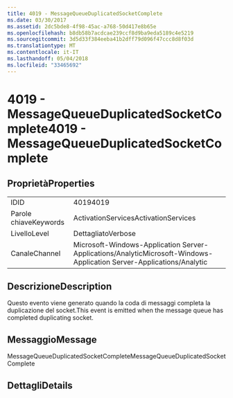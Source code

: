 ```yaml
---
title: 4019 - MessageQueueDuplicatedSocketComplete
ms.date: 03/30/2017
ms.assetid: 2dc5bde8-4f98-45ac-a768-50d417e8b65e
ms.openlocfilehash: b8db58b7acdcae239ccf8d9ba9eda5189c4e5219
ms.sourcegitcommit: 3d5d33f384eeba41b2dff79d096f47ccc8d8f03d
ms.translationtype: MT
ms.contentlocale: it-IT
ms.lasthandoff: 05/04/2018
ms.locfileid: "33465692"
---
```

# <a name="4019---messagequeueduplicatedsocketcomplete"></a><span data-ttu-id="e7a86-102">4019 - MessageQueueDuplicatedSocketComplete</span><span class="sxs-lookup"><span data-stu-id="e7a86-102">4019 - MessageQueueDuplicatedSocketComplete</span></span>
## <a name="properties"></a><span data-ttu-id="e7a86-103">Proprietà</span><span class="sxs-lookup"><span data-stu-id="e7a86-103">Properties</span></span>  
  
|||  
|-|-|  
|<span data-ttu-id="e7a86-104">ID</span><span class="sxs-lookup"><span data-stu-id="e7a86-104">ID</span></span>|<span data-ttu-id="e7a86-105">4019</span><span class="sxs-lookup"><span data-stu-id="e7a86-105">4019</span></span>|  
|<span data-ttu-id="e7a86-106">Parole chiave</span><span class="sxs-lookup"><span data-stu-id="e7a86-106">Keywords</span></span>|<span data-ttu-id="e7a86-107">ActivationServices</span><span class="sxs-lookup"><span data-stu-id="e7a86-107">ActivationServices</span></span>|  
|<span data-ttu-id="e7a86-108">Livello</span><span class="sxs-lookup"><span data-stu-id="e7a86-108">Level</span></span>|<span data-ttu-id="e7a86-109">Dettagliato</span><span class="sxs-lookup"><span data-stu-id="e7a86-109">Verbose</span></span>|  
|<span data-ttu-id="e7a86-110">Canale</span><span class="sxs-lookup"><span data-stu-id="e7a86-110">Channel</span></span>|<span data-ttu-id="e7a86-111">Microsoft-Windows-Application Server-Applications/Analytic</span><span class="sxs-lookup"><span data-stu-id="e7a86-111">Microsoft-Windows-Application Server-Applications/Analytic</span></span>|  
  
## <a name="description"></a><span data-ttu-id="e7a86-112">Descrizione</span><span class="sxs-lookup"><span data-stu-id="e7a86-112">Description</span></span>  
 <span data-ttu-id="e7a86-113">Questo evento viene generato quando la coda di messaggi completa la duplicazione del socket.</span><span class="sxs-lookup"><span data-stu-id="e7a86-113">This event is emitted when the message queue has completed duplicating socket.</span></span>  
  
## <a name="message"></a><span data-ttu-id="e7a86-114">Messaggio</span><span class="sxs-lookup"><span data-stu-id="e7a86-114">Message</span></span>  
 <span data-ttu-id="e7a86-115">MessageQueueDuplicatedSocketComplete</span><span class="sxs-lookup"><span data-stu-id="e7a86-115">MessageQueueDuplicatedSocketComplete</span></span>  
  
## <a name="details"></a><span data-ttu-id="e7a86-116">Dettagli</span><span class="sxs-lookup"><span data-stu-id="e7a86-116">Details</span></span>
